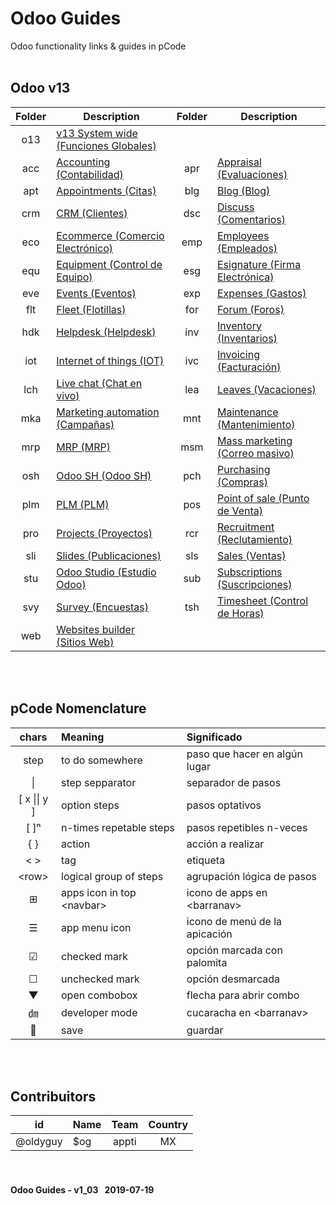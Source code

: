 # Odoo Guides
Odoo functionality links & guides in pCode
<br><br>
## Odoo v13 
| Folder | Description | Folder | Description |
| :---: | --- | :---: | --- |
| o13 | [v13 System wide \(Funciones Globales\)](https://github.com/oldyguy/odoo-guides/blob/master/o13/o13/o13-o13-system_wide_guides.md) | | |
| acc | [Accounting \(Contabilidad\)](https://github.com/oldyguy/odoo-guides/blob/master/o13/acc/o13-acc-accounting_guides.md) | apr | [Appraisal \(Evaluaciones\)](https://github.com/oldyguy/odoo-guides/blob/master/o13/apr/o13-apr-appraisal_guides.md) |
| apt | [Appointments \(Citas\)](https://github.com/oldyguy/odoo-guides/blob/master/o13/apt/o13-apt-appointments_guides.md) | blg | [Blog \(Blog\)](https://github.com/oldyguy/odoo-guides/blob/master/o13/blg/o13-blg-blog_guides.md) |
| crm | [CRM \(Clientes\)](https://github.com/oldyguy/odoo-guides/blob/master/o13/crm/o13-crm-crm_guides.md) | dsc | [Discuss \(Comentarios\)](https://github.com/oldyguy/odoo-guides/blob/master/o13/dsc/o13-dsc-discuss_guides.md) |
| eco | [Ecommerce \(Comercio Electrónico\)](https://github.com/oldyguy/odoo-guides/blob/master/o13/eco/o13-eco-ecommerce_guides.md) | emp | [Employees \(Empleados\)](https://github.com/oldyguy/odoo-guides/blob/master/o13/emp/o13-emp-employees_guides.md) |
| equ | [Equipment \(Control de Equipo\)](https://github.com/oldyguy/odoo-guides/blob/master/o13/equ/o13-equ-equipment_guides.md) | esg | [Esignature \(Firma Electrónica\)](https://github.com/oldyguy/odoo-guides/blob/master/o13/esg/o13-esg-esignature_guides.md) |
| eve | [Events \(Eventos\)](https://github.com/oldyguy/odoo-guides/blob/master/o13/eve/o13-eve-events_guides.md) | exp | [Expenses \(Gastos\)](https://github.com/oldyguy/odoo-guides/blob/master/o13/exp/o13-exp-expenses_guides.md) |
| flt | [Fleet \(Flotillas\)](https://github.com/oldyguy/odoo-guides/blob/master/o13/flt/o13-flt-fleet_guides.md) | for | [Forum \(Foros\)](https://github.com/oldyguy/odoo-guides/blob/master/o13/for/o13-for-forum_guides.md) |
| hdk | [Helpdesk \(Helpdesk\)](https://github.com/oldyguy/odoo-guides/blob/master/o13/hdk/o13-hdk-helpdesk_guides.md) | inv | [Inventory \(Inventarios\)](https://github.com/oldyguy/odoo-guides/blob/master/o13/inv/o13-inv-inventory_guides.md) |
| iot | [Internet of things \(IOT\)](https://github.com/oldyguy/odoo-guides/blob/master/o13/iot/o13-iot-internet_of_things_guides.md) | ivc | [Invoicing \(Facturación\)](https://github.com/oldyguy/odoo-guides/blob/master/o13/ivc/o13-ivc-invoicing_guides.md) |
| lch | [Live chat \(Chat en vivo\)](https://github.com/oldyguy/odoo-guides/blob/master/o13/lch/o13-lch-live_chat_guides.md) | lea | [Leaves \(Vacaciones\)](https://github.com/oldyguy/odoo-guides/blob/master/o13/lea/o13-lea-leaves_guides.md) |
| mka | [Marketing automation \(Campañas\)](https://github.com/oldyguy/odoo-guides/blob/master/o13/mka/o13-mka-marketing_automation_guides.md) | mnt | [Maintenance \(Mantenimiento\)](https://github.com/oldyguy/odoo-guides/blob/master/o13/mnt/o13-mnt-maintenance_guides.md) |
| mrp | [MRP \(MRP\)](https://github.com/oldyguy/odoo-guides/blob/master/o13/mrp/o13-mrp-mrp_guides.md) | msm | [Mass marketing \(Correo masivo\)](https://github.com/oldyguy/odoo-guides/blob/master/o13/msm/o13-msm-mass_marketing_guides.md) |
| osh | [Odoo SH \(Odoo SH\)](https://github.com/oldyguy/odoo-guides/blob/master/o13/osh/o13-osh-odoo_sh_guides.md) | pch | [Purchasing \(Compras\)](https://github.com/oldyguy/odoo-guides/blob/master/o13/pch/o13-pch-purchasing_guides.md) |
| plm | [PLM \(PLM\)](https://github.com/oldyguy/odoo-guides/blob/master/o13/plm/o13-plm-plm_guides.md) | pos | [Point of sale \(Punto de Venta\)](https://github.com/oldyguy/odoo-guides/blob/master/o13/pos/o13-pos-point_of_sale_guides.md) |
| pro | [Projects \(Proyectos\)](https://github.com/oldyguy/odoo-guides/blob/master/o13/pro/o13-pro-projects_guides.md) | rcr | [Recruitment \(Reclutamiento\)](https://github.com/oldyguy/odoo-guides/blob/master/o13/rcr/o13-rcr-recruitment_guides.md) |
| sli | [Slides \(Publicaciones\)](https://github.com/oldyguy/odoo-guides/blob/master/o13/sli/o13-sli-slides_guides.md) | sls | [Sales \(Ventas\)](https://github.com/oldyguy/odoo-guides/blob/master/o13/sls/o13-sls-sales_guides.md) |
| stu | [Odoo Studio \(Estudio Odoo\)](https://github.com/oldyguy/odoo-guides/blob/master/o13/stu/o13-stu-studio_guides.md) | sub | [Subscriptions \(Suscripciones\)](https://github.com/oldyguy/odoo-guides/blob/master/o13/sub/o13-sub-subscriptions_guides.md) |
| svy | [Survey \(Encuestas\)](https://github.com/oldyguy/odoo-guides/blob/master/o13/svy/o13-svy-survey_guides.md) | tsh | [Timesheet \(Control de Horas\)](https://github.com/oldyguy/odoo-guides/blob/master/o13/tsh/o13-tsh-timesheet_guides.md) |
| web | [Websites builder \(Sitios Web\)](https://github.com/oldyguy/odoo-guides/blob/master/o13/web/o13-web-websites_builder_guides.md) |


<br><br>
## pCode Nomenclature

| chars | Meaning | Significado |
| :---: | :--- | :--- |
| step | to do somewhere | paso que hacer en algún lugar |
| \| | step sepparator | separador de pasos |
| \[ x \|\| y \] | option steps | pasos optativos |
| \[ \]&#x207F; | n-times repetable steps | pasos repetibles n-veces |
| { } | action | acción a realizar |
| < > | tag | etiqueta |
| \<row\> | logical group of steps | agrupación lógica de pasos |
| &#x229E; | apps icon in top \<navbar\> | icono de apps en \<barranav\> |
| &#x2630; | app menu icon | icono de menú de la apicación |
| &#x2611; | checked mark | opción marcada con palomita |
| &#x2610; | unchecked mark | opción desmarcada |
| &#x25BC; | open combobox | flecha para abrir combo |
| &#x3377; | developer mode | cucaracha en \<barranav\> |
| &#x1F4BE; | save | guardar |

<br><br>
## Contribuitors

| id | Name | Team | Country |
| :---: | :--- | :---: | :---: |
| @oldyguy | $og | appti | MX |

#### <br><br>Odoo Guides - v1_03 &nbsp; 2019-07-19
